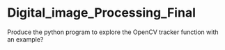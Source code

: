 # Digital_image_Processing_Final
Produce the python program to explore the OpenCV tracker function with an example?
